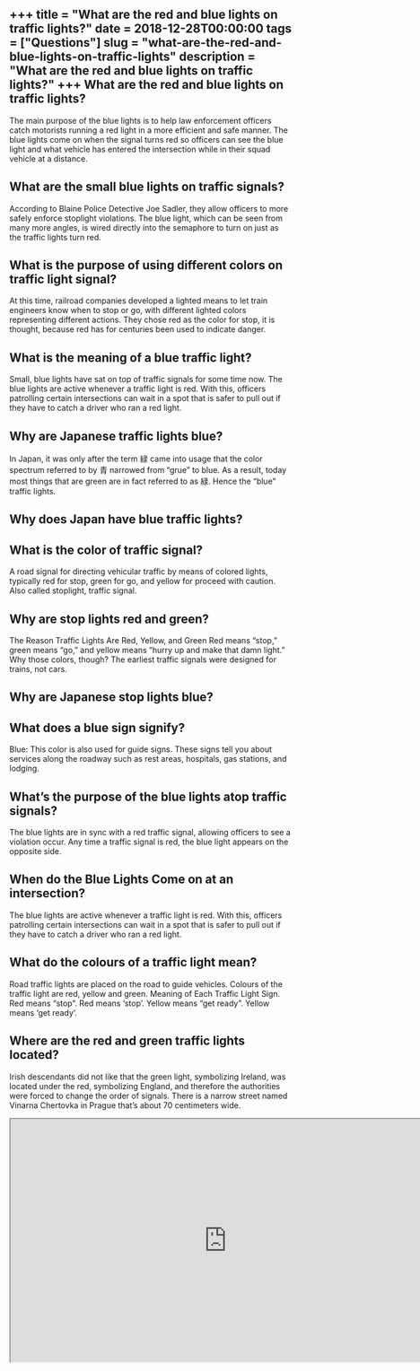 +++
title = "What are the red and blue lights on traffic lights?"
date = 2018-12-28T00:00:00
tags = ["Questions"]
slug = "what-are-the-red-and-blue-lights-on-traffic-lights"
description = "What are the red and blue lights on traffic lights?"
+++
What are the red and blue lights on traffic lights?
---------------------------------------------------

The main purpose of the blue lights is to help law enforcement officers catch motorists running a red light in a more efficient and safe manner. The blue lights come on when the signal turns red so officers can see the blue light and what vehicle has entered the intersection while in their squad vehicle at a distance.

What are the small blue lights on traffic signals?
--------------------------------------------------

According to Blaine Police Detective Joe Sadler, they allow officers to more safely enforce stoplight violations. The blue light, which can be seen from many more angles, is wired directly into the semaphore to turn on just as the traffic lights turn red.

What is the purpose of using different colors on traffic light signal?
----------------------------------------------------------------------

At this time, railroad companies developed a lighted means to let train engineers know when to stop or go, with different lighted colors representing different actions. They chose red as the color for stop, it is thought, because red has for centuries been used to indicate danger.

What is the meaning of a blue traffic light?
--------------------------------------------

Small, blue lights have sat on top of traffic signals for some time now. The blue lights are active whenever a traffic light is red. With this, officers patrolling certain intersections can wait in a spot that is safer to pull out if they have to catch a driver who ran a red light.

Why are Japanese traffic lights blue?
-------------------------------------

In Japan, it was only after the term 緑 came into usage that the color spectrum referred to by 青 narrowed from “grue” to blue. As a result, today most things that are green are in fact referred to as 緑. Hence the “blue” traffic lights.

Why does Japan have blue traffic lights?
----------------------------------------

What is the color of traffic signal?
------------------------------------

A road signal for directing vehicular traffic by means of colored lights, typically red for stop, green for go, and yellow for proceed with caution. Also called stoplight, traffic signal.

Why are stop lights red and green?
----------------------------------

The Reason Traffic Lights Are Red, Yellow, and Green Red means “stop,” green means “go,” and yellow means “hurry up and make that damn light.” Why those colors, though? The earliest traffic signals were designed for trains, not cars.

Why are Japanese stop lights blue?
----------------------------------

What does a blue sign signify?
------------------------------

Blue: This color is also used for guide signs. These signs tell you about services along the roadway such as rest areas, hospitals, gas stations, and lodging.

What’s the purpose of the blue lights atop traffic signals?
-----------------------------------------------------------

The blue lights are in sync with a red traffic signal, allowing officers to see a violation occur. Any time a traffic signal is red, the blue light appears on the opposite side.

When do the Blue Lights Come on at an intersection?
---------------------------------------------------

The blue lights are active whenever a traffic light is red. With this, officers patrolling certain intersections can wait in a spot that is safer to pull out if they have to catch a driver who ran a red light.

What do the colours of a traffic light mean?
--------------------------------------------

Road traffic lights are placed on the road to guide vehicles. Colours of the traffic light are red, yellow and green. Meaning of Each Traffic Light Sign. Red means “stop”. Red means ‘stop’. Yellow means “get ready”. Yellow means ‘get ready’.

Where are the red and green traffic lights located?
---------------------------------------------------

Irish descendants did not like that the green light, symbolizing Ireland, was located under the red, symbolizing England, and therefore the authorities were forced to change the order of signals. There is a narrow street named Vinarna Chertovka in Prague that’s about 70 centimeters wide.

<iframe allow="accelerometer; autoplay; clipboard-write; encrypted-media; gyroscope; picture-in-picture" allowfullscreen="" class="__youtube_prefs__  epyt-is-override  no-lazyload" data-no-lazy="1" data-origheight="433" data-origwidth="770" data-skipgform_ajax_framebjll="" height="433" id="_ytid_79134" loading="lazy" src="https://www.youtube.com/embed/eAsVsRpRe2w?enablejsapi=1&autoplay=0&cc_load_policy=0&cc_lang_pref=&iv_load_policy=1&loop=0&modestbranding=0&rel=1&fs=1&playsinline=0&autohide=2&theme=dark&color=red&controls=1&" title="YouTube player" width="770"></iframe>